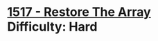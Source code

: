 # [1517 - Restore The Array](https://leetcode.com/problems/restore-the-array/) </br> Difficulty: Hard